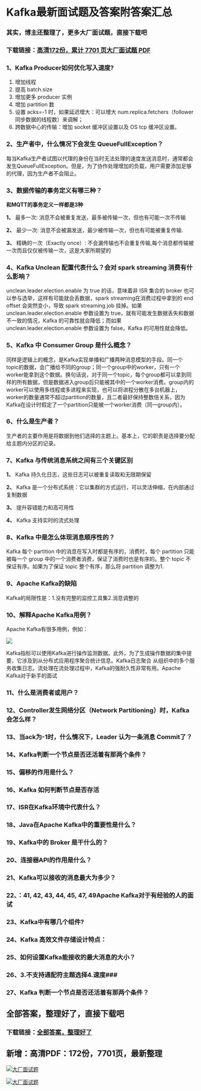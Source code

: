 # Kafka最新面试题及答案附答案汇总

### 其实，博主还整理了，更多大厂面试题，直接下载吧

### 下载链接：[高清172份，累计 7701 页大厂面试题  PDF](https://github.com/souyunku/DevBooks/blob/master/docs/index.md)



### 1、Kafka Producer如何优化写入速度?

1. 增加线程
2. 提高 batch.size
3. 增加更多 producer 实例
4. 增加 partition 数
5. 设置 acks=-1 时，如果延迟增大：可以增大 num.replica.fetchers（follower 同步数据的线程数）来调解；
6. 跨数据中心的传输：增加 socket 缓冲区设置以及 OS tcp 缓冲区设置。


### 2、生产者中，什么情况下会发生 QueueFullException？

每当Kafka生产者试图以代理的身份在当时无法处理的速度发送消息时，通常都会发生QueueFullException。但是，为了协作处理增加的负载，用户需要添加足够的代理，因为生产者不会阻止。


### 3、数据传输的事务定义有哪三种？

**和MQTT的事务定义一样都是3种**

**1、** 最多一次: 消息不会被重复发送，最多被传输一次，但也有可能一次不传输

**2、** 最少一次: 消息不会被漏发送，最少被传输一次，但也有可能被重复传输.

**3、** 精确的一次（Exactly once）: 不会漏传输也不会重复传输,每个消息都传输被一次而且仅仅被传输一次，这是大家所期望的


### 4、Kafka Unclean 配置代表什么？会对 spark streaming 消费有什么影响？

unclean.leader.election.enable 为 true 的话，意味着非 ISR 集合的 broker 也可以参与选举，这样有可能就会丢数据，spark streaming在消费过程中拿到的 end offset 会突然变小，导致 spark streaming job 挂掉。如果 unclean.leader.election.enable 参数设置为 true，就有可能发生数据丢失和数据不一致的情况，Kafka 的可靠性就会降低；而如果 unclean.leader.election.enable 参数设置为 false，Kafka 的可用性就会降低。


### 5、Kafka 中 Consumer Group 是什么概念？

同样是逻辑上的概念，是Kafka实现单播和广播两种消息模型的手段。同一个topic的数据，会广播给不同的group；同一个group中的worker，只有一个worker能拿到这个数据。换句话说，对于同一个topic，每个group都可以拿到同样的所有数据，但是数据进入group后只能被其中的一个worker消费。group内的worker可以使用多线程或多进程来实现，也可以将进程分散在多台机器上，worker的数量通常不超过partition的数量，且二者最好保持整数倍关系，因为Kafka在设计时假定了一个partition只能被一个worker消费（同一group内）。


### 6、什么是生产者？

生产者的主要作用是将数据到他们选择的主题上。基本上，它的职责是选择要分配给主题内分区的记录。


### 7、Kafka 与传统消息系统之间有三个关键区别

**1、** Kafka 持久化日志，这些日志可以被重复读取和无限期保留

**2、** Kafka 是一个分布式系统：它以集群的方式运行，可以灵活伸缩，在内部通过复制数据

**3、** 提升容错能力和高可用性

**4、** Kafka 支持实时的流式处理


### 8、Kafka 中是怎么体现消息顺序性的？

Kafka 每个 partition 中的消息在写入时都是有序的，消费时，每个 partition 只能被每一个 group 中的一个消费者消费，保证了消费时也是有序的。整个 topic 不保证有序。如果为了保证 topic 整个有序，那么将 partition 调整为1.


### 9、Apache Kafka的缺陷

Kafka的局限性是：1.没有完整的监控工具集2.消息调整的
### 10、解释Apache Kafka用例？

Apache Kafka有很多用例，例如：

![](https://gitee.com/souyunkutech/souyunku-home/raw/master/images/souyunku-web/2020/5/1/27/0/9_4.png#alt=9%5C_4.png)

Kafka指标可以使用Kafka进行操作监测数据。此外，为了生成操作数据的集中提要，它涉及到从分布式应用程序聚合统计信息。Kafka日志聚合 从组织中的多个服务收集日志。流处理在流处理过程中，Kafka的强耐久性非常有用。Apache Kafka对于新手的面试
### 11、什么是消费者或用户？
### 12、Controller发生网络分区（Network Partitioning）时，Kafka会怎么样？
### 13、当ack为-1时，什么情况下，Leader 认为一条消息 Commit了？
### 14、Kafka判断一个节点是否还活着有那两个条件？
### 15、偏移的作用是什么？
### 16、Kafka 如何判断节点是否存活
### 17、ISR在Kafka环境中代表什么？
### 18、Java在Apache Kafka中的重要性是什么？
### 19、Kafka中的 Broker 是干什么的？
### 20、连接器API的作用是什么？
### 21、Kafka可以接收的消息最大为多少？
### 22、：41, 42, 43, 44, 45, 47, 49Apache Kafka对于有经验的人的面试
### 23、Kafka中有哪几个组件?
### 24、Kafka 高效文件存储设计特点：
### 25、如何设置Kafka能接收的最大消息的大小？
### 26、3.不支持通配符主题选择4.速度###
### 27、Kafka 判断一个节点是否还活着有那两个条件？




## 全部答案，整理好了，直接下载吧

### 下载链接：[全部答案，整理好了](https://www.souyunku.com/wp-content/uploads/weixin/githup-weixin-2.png)




## 新增：高清PDF：172份，7701页，最新整理

[![大厂面试题](https://www.souyunku.com/wp-content/uploads/weixin/mst.png "架构师专栏")](https://www.souyunku.com/wp-content/uploads/weixin/githup-weixin.png "架构师专栏")

[![大厂面试题](https://www.souyunku.com/wp-content/uploads/weixin/githup-weixin.png "架构师专栏")](https://www.souyunku.com/wp-content/uploads/weixin/githup-weixin.png "架构师专栏")
